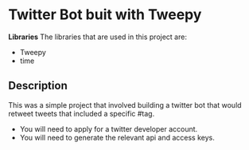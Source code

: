 # Twitter Bot buit with Tweepy

**Libraries**
The libraries that are used in this project are:

* Tweepy
* time

## Description

This was a simple project that involved building a twitter bot that would retweet tweets that included a specific #tag.

* You will need to apply for a twitter developer account.
* You will need to generate the relevant api and access keys.
